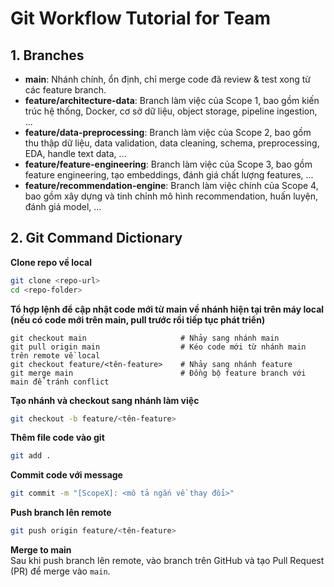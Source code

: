 # Git Workflow Tutorial for Team

## 1. Branches
- **main**: Nhánh chính, ổn định, chỉ merge code đã review & test xong từ các feature branch.
- **feature/architecture-data**: Branch làm việc của Scope 1, bao gồm kiến trúc hệ thống, Docker, cơ sở dữ liệu, object storage, pipeline ingestion, ...
- **feature/data-preprocessing**: Branch làm việc của Scope 2, bao gồm thu thập dữ liệu, data validation, data cleaning, schema, preprocessing, EDA, handle text data, ...
- **feature/feature-engineering**: Branch làm việc của Scope 3, bao gồm feature engineering, tạo embeddings, đánh giá chất lượng features, ...
- **feature/recommendation-engine**: Branch làm việc chính của Scope 4, bao gồm xây dựng và tinh chỉnh mô hình recommendation, huấn luyện, đánh giá model, ...

## 2. Git Command Dictionary
**Clone repo về local**  

```bash
git clone <repo-url>
cd <repo-folder>
```

**Tổ hợp lệnh để cập nhật code mới từ main về nhánh hiện tại trên máy local (nếu có code mới trên main, pull trước rồi tiếp tục phát triển)**
```
git checkout main                     # Nhảy sang nhánh main
git pull origin main                  # Kéo code mới từ nhánh main trên remote về local
git checkout feature/<tên-feature>    # Nhảy sang nhánh feature
git merge main                        # Đồng bộ feature branch với main để tránh conflict
```

**Tạo nhánh và checkout sang nhánh làm việc**
```bash
git checkout -b feature/<tên-feature>
```

**Thêm file code vào git**
```bash
git add .
```

**Commit code với message**
```bash
git commit -m "[ScopeX]: <mô tả ngắn về thay đổi>"
```

**Push branch lên remote**
```bash
git push origin feature/<tên-feature>
```

**Merge to main**  
Sau khi push branch lên remote, vào branch trên GitHub và tạo Pull Request (PR) để merge vào `main`.  
